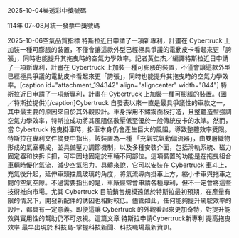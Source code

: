 
2025-10-04樂透彩中獎號碼

                                
114年 07~08月統一發票中獎號碼
                             
2025-10-06空氣品質指標
                              特斯拉近日申請了一項新專利，計畫在 Cybertruck 上加裝一種可膨脹的裝置，不僅會讓這款外型已經極具爭議的電動皮卡看起來更「誇張」，同時也能提升其拖曳時的空氣力學效率。記者黃仁杰／編譯特斯拉近日申請了一項新專利，計畫在 Cybertruck 上加裝一種可膨脹的裝置，不僅會讓這款外型已經極具爭議的電動皮卡看起來更「誇張」，同時也能提升其拖曳時的空氣力學效率。[caption id="attachment_194342" align="aligncenter" width="844"] 特斯拉近日申請了一項新專利，計畫在 Cybertruck 上加裝一種可膨脹的裝置。(圖／特斯拉提供)[/caption]Cybertruck 自發表以來一直是最具爭議性的車款之一，其中最主要的原因來自於其外觀設計。車身採用不鏽鋼面板打造，且整體造型強調空氣力學效率，特斯拉成功將其風阻係數壓低至優於一般傳統皮卡的水準。然而，當 Cybertruck 拖曳掛車時，掛車本身仍會產生巨大的風阻，導致整體效率受限。特斯拉在專利文件摘要中指出，該裝置為一種 「充氣式氣動偏流器」，由雙層織物形成的氣室構成，並具備壓力調節機制，以及多種安裝介面，包括滑軌系統、磁力固定器和快拆卡扣，可牢固地固定於車輛不同部位。這項裝置的功能是在拖曳組合車輛時優化氣流，減少空氣阻力。具體來說，它可以安裝在 Cybertruck 車斗上，充氣後升起，延伸車頭擋風玻璃的角度，將氣流導向掛車上方，縮小卡車與拖車之間的空氣空隙。不過需要指出的是，車廠經常會申請各種專利，但不一定會將這些技術推向市場。尤其 Cybertruck 目前銷售規模遠低於特斯拉最初預期，在產量有限的情況下，開發新配件的誘因也相對較低。儘管如此，任何能夠提升駕駛效率的設計，都具有一定意義。即便這讓 Cybertruck 的外觀看起來更加奇特，對提升能效與實用性的幫助仍不可忽視。這篇文章 特斯拉申請Cybertruck新專利 提高拖曳效率 最早出現於 科技島-掌握科技新聞、科技職場最新資訊。